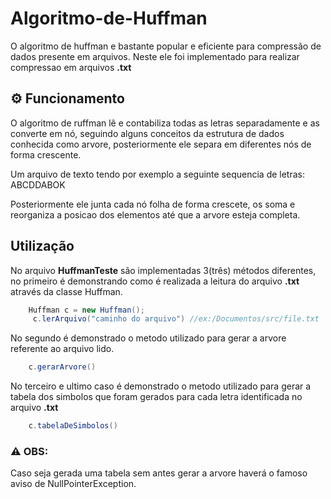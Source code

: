 # Algoritmo-de-Huffman
O algoritmo de huffman e bastante popular e eficiente para compressão de dados presente em arquivos. Neste ele foi implementado para realizar compressao em arquivos **.txt** 

## :gear: Funcionamento
O algoritmo de ruffman lê e contabiliza todas as letras separadamente e as converte em nó, seguindo alguns conceitos da estrutura de dados conhecida como arvore, posteriormente ele separa em diferentes nós de forma crescente.  

Um arquivo de texto tendo por exemplo a seguinte sequencia de letras: ABCDDABOK

<Imagem exemplo>

Posteriormente ele junta cada nó folha de forma crescete, os soma e reorganiza a posicao dos elementos até que a arvore esteja completa.

<giph demostrando a soma e reorganizando>

## Utilização
No arquivo **HuffmanTeste** são implementadas 3(três) métodos diferentes, no primeiro é demonstrando como é realizada a leitura do arquivo **.txt** através da classe Huffman.  

```java 
    Huffman c = new Huffman();    
     c.lerArquivo("caminho do arquivo") //ex:/Documentos/src/file.txt
``` 

No segundo é demonstrado o metodo utilizado para gerar a arvore referente ao arquivo lido.  

```java 
    c.gerarArvore()
``` 

No terceiro e ultimo caso é demonstrado o metodo utilizado para gerar a tabela dos simbolos que foram gerados para cada letra identificada no arquivo **.txt**

```java 
    c.tabelaDeSimbolos()
``` 


### :warning: OBS:
Caso seja gerada uma tabela sem antes gerar a arvore haverá o famoso aviso de NullPointerException.

